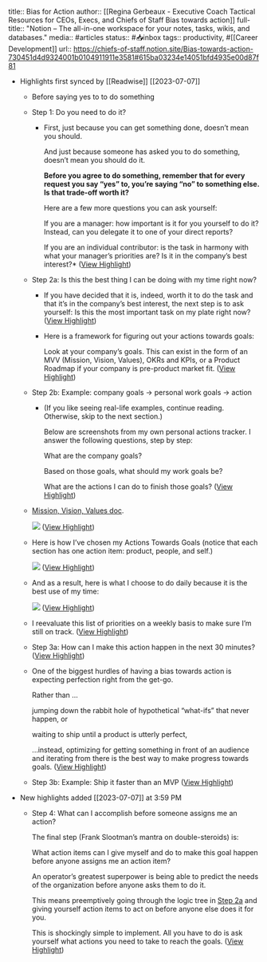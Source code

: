 title:: Bias for Action
author:: [[Regina Gerbeaux - Executive Coach Tactical Resources for CEOs, Execs, and Chiefs of Staff    Bias towards action]]
full-title:: "Notion – The all-in-one workspace for your notes, tasks, wikis, and databases."
media:: #articles
status:: #📥inbox
tags:: productivity, #[[Career Development]] 
url:: https://chiefs-of-staff.notion.site/Bias-towards-action-730451d4d9324001b0104911911e3581#615ba03234e14051bfd4935e00d87f81

- Highlights first synced by [[Readwise]] [[2023\-07\-07]]
	- Before saying yes to to do something
	- Step 1: Do you need to do it?
		- First, just because you can get something done, doesn’t mean you should.
		  
		  And just because someone has asked you to do something, doesn’t mean you should do it.
		  
		  **Before you agree to do something, remember that for every request you say “yes” to, you’re saying “no” to something else. Is that trade\-off worth it?**
		  
		  Here are a few more questions you can ask yourself:
		  
		  If you are a manager: how important is it for you yourself to do it? Instead, can you delegate it to one of your direct reports?
		  
		  If you are an individual contributor: is the task in harmony with what your manager’s priorities are? Is it in the company’s best interest?* ([View Highlight](https://read.readwise.io/read/01h4rg6rafgyj8a1w6byzj8ge0))
	- Step 2a: Is this the best thing I can be doing with my time right now?
		- If you have decided that it is, indeed, worth it to do the task and that it’s in the company’s best interest, the next step is to ask yourself: Is this the most important task on my plate right now? ([View Highlight](https://read.readwise.io/read/01h4rgh2fytdf7sfap7sa8mqha))
		- Here is a framework for figuring out your actions towards goals:
		  
		  Look at your company’s goals. This can exist in the form of an MVV (Mission, Vision, Values), OKRs and KPIs, or a Product Roadmap if your company is pre\-product market fit. ([View Highlight](https://read.readwise.io/read/01h4rghdve2356hbgm6pbc0yk7))
	- Step 2b: Example: company goals → personal work goals → action
		- (If you like seeing real\-life examples, continue reading. Otherwise, skip to the next section.)
		  
		  Below are screenshots from my own personal actions tracker. I answer the following questions, step by step:
		  
		  What are the company goals?
		  
		  Based on those goals, what should my work goals be?
		  
		  What are the actions I can do to finish those goals? ([View Highlight](https://read.readwise.io/read/01h4rgw686dxrmrg43y954taab))
	- [Mission, Vision, Values doc](https://docs.google.com/document/u/2/d/1MXIRwcdiAGL_eI7EYQMkgFvPhq_DW\-pRqfOzZ2V\-ghs/edit).
	  
	  ![](https://chiefs\-of\-staff.notion.site/image/https%3A%2F%2Fs3\-us\-west\-2.amazonaws.com%2Fsecure.notion\-static.com%2F96224a83\-c294\-4a26\-9754\-18a2bc71a7ec%2FScreen_Shot_2022\-04\-02_at_9.21.35_PM.png?id=6855d2f6\-1ef1\-45dd\-b565\-762f7c5d03d3&table=block&spaceId=2c2d0bbb\-a5b2\-4e37\-80db\-5808ea7c6cb0&width=2000&userId=&cache=v2) ([View Highlight](https://read.readwise.io/read/01h4rgwgqzbzaxwtxcge2txjwr))
	- Here is how I’ve chosen my Actions Towards Goals (notice that each section has one action item: product, people, and self.)
	  
	  ![](https://chiefs\-of\-staff.notion.site/image/https%3A%2F%2Fs3\-us\-west\-2.amazonaws.com%2Fsecure.notion\-static.com%2F4acade5f\-2575\-43fc\-b834\-ab10d93588d9%2FScreen_Shot_2022\-04\-02_at_9.24.17_PM.png?id=87f048de\-e321\-40ec\-ac07\-f1915a154300&table=block&spaceId=2c2d0bbb\-a5b2\-4e37\-80db\-5808ea7c6cb0&width=2000&userId=&cache=v2) ([View Highlight](https://read.readwise.io/read/01h4rgwndkjr8s0jnmggnrgf5j))
	- And as a result, here is what I choose to do daily because it is the best use of my time:
	  
	  ![](https://chiefs\-of\-staff.notion.site/image/https%3A%2F%2Fs3\-us\-west\-2.amazonaws.com%2Fsecure.notion\-static.com%2Fd4a2d526\-36be\-41ae\-8f54\-9a75d832bedb%2FScreen_Shot_2022\-04\-02_at_9.29.08_PM.png?id=ab356082\-db6e\-47c8\-a4db\-f82b79211f67&table=block&spaceId=2c2d0bbb\-a5b2\-4e37\-80db\-5808ea7c6cb0&width=2000&userId=&cache=v2) ([View Highlight](https://read.readwise.io/read/01h4rgwscm4n6wt55qedr80y4s))
	- I reevaluate this list of priorities on a weekly basis to make sure I’m still on track. ([View Highlight](https://read.readwise.io/read/01h4rgydy7mkr6cm44maxc5x4x))
	- Step 3a: How can I make this action happen in the next 30 minutes? ([View Highlight](https://read.readwise.io/read/01h4rh2k6cvfrr7wzjatrq6bj7))
	- One of the biggest hurdles of having a bias towards action is expecting perfection right from the get\-go.
	  
	  Rather than ...
	  
	  jumping down the rabbit hole of hypothetical “what\-ifs” that never happen, or
	  
	  waiting to ship until a product is utterly perfect,
	  
	  ...instead, optimizing for getting something in front of an audience and iterating from there is the best way to make progress towards goals. ([View Highlight](https://read.readwise.io/read/01h4rh4bvrvazykzw3cpcvtzr0))
	- Step 3b: Example: Ship it faster than an MVP ([View Highlight](https://read.readwise.io/read/01h4rh7nawhd0pgxg1yrq75wfe))
- New highlights added [[2023\-07\-07]] at 3:59 PM
	- Step 4: What can I accomplish before someone assigns me an action?
	  
	  The final step (Frank Slootman’s mantra on double\-steroids) is:
	  
	  What action items can I give myself and do to make this goal happen before anyone assigns me an action item?
	  
	  An operator’s greatest superpower is being able to predict the needs of the organization before anyone asks them to do it.
	  
	  This means preemptively going through the logic tree in [Step 2a](https://chiefs\-of\-staff.notion.site/730451d4d9324001b0104911911e3581#8dfd760d10f3448fa116b530e84bfa8d) and giving yourself action items to act on before anyone else does it for you.
	  
	  This is shockingly simple to implement. All you have to do is ask yourself what actions you need to take to reach the goals. ([View Highlight](https://read.readwise.io/read/01h4rw81r72qndwp8ck9qzgxyn))